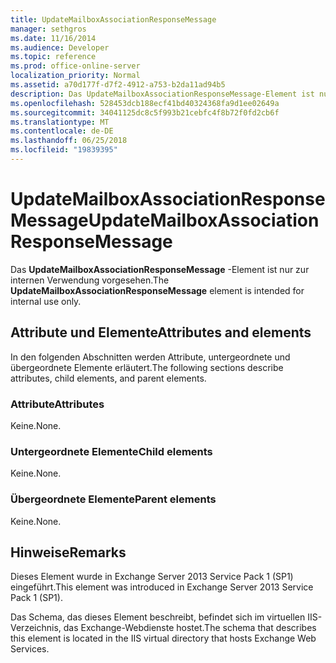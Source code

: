 ```yaml
---
title: UpdateMailboxAssociationResponseMessage
manager: sethgros
ms.date: 11/16/2014
ms.audience: Developer
ms.topic: reference
ms.prod: office-online-server
localization_priority: Normal
ms.assetid: a70d177f-d7f2-4912-a753-b2da11ad94b5
description: Das UpdateMailboxAssociationResponseMessage-Element ist nur zur internen Verwendung vorgesehen.
ms.openlocfilehash: 528453dcb188ecf41bd40324368fa9d1ee02649a
ms.sourcegitcommit: 34041125dc8c5f993b21cebfc4f8b72f0fd2cb6f
ms.translationtype: MT
ms.contentlocale: de-DE
ms.lasthandoff: 06/25/2018
ms.locfileid: "19839395"
---
```

# <a name="updatemailboxassociationresponsemessage"></a><span data-ttu-id="10a94-103">UpdateMailboxAssociationResponseMessage</span><span class="sxs-lookup"><span data-stu-id="10a94-103">UpdateMailboxAssociationResponseMessage</span></span>

<span data-ttu-id="10a94-104">Das **UpdateMailboxAssociationResponseMessage** -Element ist nur zur internen Verwendung vorgesehen.</span><span class="sxs-lookup"><span data-stu-id="10a94-104">The **UpdateMailboxAssociationResponseMessage** element is intended for internal use only.</span></span> 

## <a name="attributes-and-elements"></a><span data-ttu-id="10a94-105">Attribute und Elemente</span><span class="sxs-lookup"><span data-stu-id="10a94-105">Attributes and elements</span></span>

<span data-ttu-id="10a94-106">In den folgenden Abschnitten werden Attribute, untergeordnete und übergeordnete Elemente erläutert.</span><span class="sxs-lookup"><span data-stu-id="10a94-106">The following sections describe attributes, child elements, and parent elements.</span></span>
  
### <a name="attributes"></a><span data-ttu-id="10a94-107">Attribute</span><span class="sxs-lookup"><span data-stu-id="10a94-107">Attributes</span></span>

<span data-ttu-id="10a94-108">Keine.</span><span class="sxs-lookup"><span data-stu-id="10a94-108">None.</span></span>
  
### <a name="child-elements"></a><span data-ttu-id="10a94-109">Untergeordnete Elemente</span><span class="sxs-lookup"><span data-stu-id="10a94-109">Child elements</span></span>

<span data-ttu-id="10a94-110">Keine.</span><span class="sxs-lookup"><span data-stu-id="10a94-110">None.</span></span>
  
### <a name="parent-elements"></a><span data-ttu-id="10a94-111">Übergeordnete Elemente</span><span class="sxs-lookup"><span data-stu-id="10a94-111">Parent elements</span></span>

<span data-ttu-id="10a94-112">Keine.</span><span class="sxs-lookup"><span data-stu-id="10a94-112">None.</span></span>
  
## <a name="remarks"></a><span data-ttu-id="10a94-113">Hinweise</span><span class="sxs-lookup"><span data-stu-id="10a94-113">Remarks</span></span>

<span data-ttu-id="10a94-114">Dieses Element wurde in Exchange Server 2013 Service Pack 1 (SP1) eingeführt.</span><span class="sxs-lookup"><span data-stu-id="10a94-114">This element was introduced in Exchange Server 2013 Service Pack 1 (SP1).</span></span>
  
<span data-ttu-id="10a94-115">Das Schema, das dieses Element beschreibt, befindet sich im virtuellen IIS-Verzeichnis, das Exchange-Webdienste hostet.</span><span class="sxs-lookup"><span data-stu-id="10a94-115">The schema that describes this element is located in the IIS virtual directory that hosts Exchange Web Services.</span></span>
  

